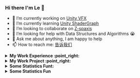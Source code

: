### Hi there I'm Le 👋

- 🔭 I’m currently working on [Unity VFX](https://unity.com/visual-effect-graph)
- 🌱 I’m currently learning [Unity ShaderGraph](https://unity.com/shader-graph)
- 👯 I’m looking to collaborate on [Z-spaxis](https://github.com/Z-spaxis)
- 🤔  I’m looking for help with Data Structures and Algorithms 😭
- 💬 Ask me about anything, I am happy to help
- 📫 How to reach me: <a href="mailto:lele748916898@outlook.com?subject=邮件标题&body=邮件内容">告诉我们</a>


<details>
<summary><b> My Work Experience :point_right: </b></summary>
<table>
  <thead>
    <tr>
      <th>Job Name</th>
      <th>Roles & responsibilities</th>
      <th>Duration</th>
    </tr>
  </thead>
  <tbody>
  	<tr>
      <td><b><a href="http://www.z-spaxis.com/">Z-spaxis</a> </b></td>
      <td>C#,Unity  Developmental Engineer</td>
      <td>January 2019 - Present</td>
    </tr>
    
  </tbody>
</table>
</details>


<details>
<summary><b> My Work Project :point_right:</b></summary>
<table>
  <thead>
    <tr>
      <th>Project Name</th>
      <th>Skills used</th>
      <th>Description</th>
    </tr>
  </thead>
  <tbody>
    <tr>
      <td><a href='https://github.com/lelehappy666/SpaceshipDemo'>VisualEffectGraph-Samples</a></td>
      <td>C#,ShaderLab,HLSL,GLSL</td>
      <td>In this project you will be able to access sample scenes and effects made with the Visual Effect Graph. You can download snapshots of these samples by using the release tab, or by cloning this repository.

There are also pre-built binaries for Windows and/or macOS available.</td>
    </tr>
    <tr>
      <td><a href='https://github.com/lelehappy666/SpaceshipDemo'>SpaceshipDemo</a></td>
      <td>C#,ShaderLab,HLSL,GLSL</td>
      <td>Spaceship Demo is a AAA Playable First person demo showcasing effects made with Visual Effect Graph and rendered with High Definition Render Pipeline.

DOWNLOAD LATEST RELEASE HERE

For update information, see the Changelog.</td>
    </tr>
    <tr>
      <td><a href="https://github.com/lelehappy666/VfxGraphTestbed">VfxGraphTestbed</a></td>
      <td>HLSL</td>
      <td>This repository is where I try several VFX ideas with Unity Visual Effect Graph (VFX Graph).</td>
    </tr>
    <tr>
      <td><a href='https://github.com/lelehappy666/xNode'>xNode</a></td>
      <td>C#</td>
      <td>Thinking of developing a node-based plugin? Then this is for you. You can download it as an archive and unpack to a new unity project, or connect it as git submodule.

xNode is super userfriendly, intuitive and will help you reap the benefits of node graphs in no time. With a minimal footprint, it is ideal as a base for custom state machines, dialogue systems, decision makers etc.
</td>
    </tr>
    <tr>
      <td><a href='https://github.com/lelehappy666/xLua'>xLua</a></td>
      <td>C,HTML,Lua,C#,C++</td>
      <td>xLua为Unity、 .Net、 Mono等C#环境增加Lua脚本编程的能力，借助xLua，这些Lua代码可以方便的和C#相互调用</td>
    </tr>
    <tr>
      <td><a href="https://github.com/lelehappy666/Smrvfx">Smrvfx</a></td>
      <td>C#</td>
      <td>Smrvfx is a Unity sample project that shows how to use an animated skinned mesh as a particle source in a visual effect graph.</td>
    </tr>
    <tr>
      <td><a href='https://github.com/lelehappy666/odin-serializer'>Odin-serializer</a></td>
      <td>C#</td>
      <td>为 Unity 构建的快速、健壮、强大且可扩展的 .NET 序列化程序
OdinSerializer 是为Odin构建和使用的自定义序列化程序的开源版本 - Inspector & Serializer</td>
    </tr>
  </tbody>
</table>
</details>


<details>
<summary><b> Some Statistics Funt: </b></summary>
<table>

<img align="right" alt="GIF" src="https://github.com/abhisheknaiidu/abhisheknaiidu/blob/master/code.gif?raw=true" width="500" height="320" />
📊 **this week i spent my time on:**

<!--START_SECTION:waka-->
```text
Unity       13 hrs 15 mins  ███████████████████░░░░░░   76.32 % 
C#          1 hr 40 mins    ██▒░░░░░░░░░░░░░░░░░░░░░░   09.68 % 
ShaderLab   52 mins         █▒░░░░░░░░░░░░░░░░░░░░░░░   05.00 % 
HLSL        39 mins         █░░░░░░░░░░░░░░░░░░░░░░░░   03.80 % 
GLSL        17 mins         ▒░░░░░░░░░░░░░░░░░░░░░░░░   01.68 % 
```
<!--END_SECTION:waka-->

</table>
</details>



<!-- start statics fun section -->
<details>
<summary><b> Some Statistics Fun </b></summary>
<div align="center">
<img src='https://github-readme-stats.vercel.app/api?username=lelehappy666&show_icons=true&theme=tokyonight&count_private=true&line_height=40'  align="left" />
<img src='https://github-readme-stats.vercel.app/api/top-langs/?username=lelehappy666&theme=tokyonight&hide_langs_below=4' />

[![trophy](https://github-profile-trophy.vercel.app/?username=lelehappy666&theme=onedark&row=1&column=7)](https://github.com/ryo-ma/github-profile-trophy)

![](https://github-readme-streak-stats.herokuapp.com/?user=lelehappy666&theme=dark)

<img src="https://activity-graph.herokuapp.com/graph?username=lelehappy666&theme=react-dark&bg_color=20232a&hide_border=true" width="100%">

</div>
</details>
<!-- end statics fun section -->